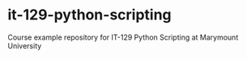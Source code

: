 # it-129-python-scripting
Course example repository for IT-129 Python Scripting at Marymount University
